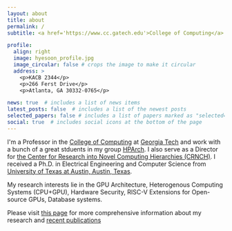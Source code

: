 ```yaml
---
layout: about
title: about
permalink: /
subtitle: <a href='https://www.cc.gatech.edu'>College of Computing</a> at <a href='https://www.gatech.edu/'>Georgia Tech</a>.

profile:
  align: right
  image: hyesoon_profile.jpg
  image_circular: false # crops the image to make it circular
  address: >
    <p>KACB 2344</p>
    <p>266 Ferst Drive</p>
    <p>Atlanta, GA 30332-0765</p>

news: true  # includes a list of news items
latest_posts: false  # includes a list of the newest posts
selected_papers: false # includes a list of papers marked as "selected={true}"
social: true  # includes social icons at the bottom of the page
---
```


I'm a Professor in the [College of Computing](https://www.cc.gatech.edu) at [Georgia Tech](https://www.gatech.edu/) and work with a bunch of a great stduents in my group [HPArch](https://sites.gatech.edu/hparch/).
I also serve as a Director for [the Center for Research into Novel Computing Hierarchies (CRNCH)](https://crnch.gatech.edu/). 
I received a Ph.D. in Electrical Engineering and Computer Science from [University of Texas at Austin, Austin, Texas](https://www.utexas.edu/).


My research interests lie in the GPU Architecture, Heterogenous Computing Systems (CPU+GPU), 
Hardware Security, RISC-V Extensions for Open-source GPUs, Database systems. 
<!-- Tools to help programming and improving performance and energy efficiency of heterogeneous architectures are the main research topcis.  -->
Please visit [this page](https://sites.gatech.edu/hparch/research/) for more comprehensive information about my research and 
[recent publications](https://sites.gatech.edu/hparch/publication/)


<!-- Write your biography here. Tell the world about yourself. Link to your favorite [subreddit](http://reddit.com). You can put a picture in, too. The code is already in, just name your picture `prof_pic.jpg` and put it in the `img/` folder.

Put your address / P.O. box / other info right below your picture. You can also disable any of these elements by editing `profile` property of the YAML header of your `_pages/about.md`. Edit `_bibliography/papers.bib` and Jekyll will render your [publications page](/al-folio/publications/) automatically.

Link to your social media connections, too. This theme is set up to use [Font Awesome icons](http://fortawesome.github.io/Font-Awesome/) and [Academicons](https://jpswalsh.github.io/academicons/), like the ones below. Add your Facebook, Twitter, LinkedIn, Google Scholar, or just disable all of them. -->
